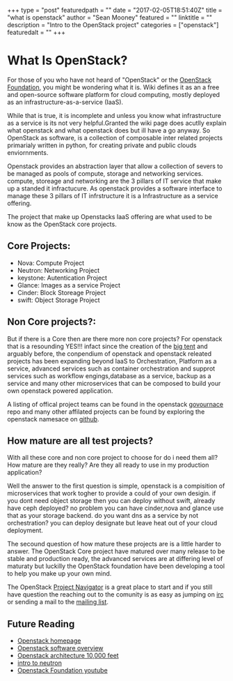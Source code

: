 +++
type = "post"
featuredpath = ""
date = "2017-02-05T18:51:40Z"
title = "what is openstack"
author = "Sean Mooney"
featured = ""
linktitle = ""
description = "Intro to the OpenStack project"
categories = ["openstack"]
featuredalt = ""
+++

What Is OpenStack?
==================

For those of you who have not heard of "OpenStack" or the <a href="http://openstack.org">OpenStack Foundation</a>,
you might be wondering what it is. Wiki defines it as an a free and open-source
software platform for cloud computing, mostly deployed as an
infrastructure-as-a-service (IaaS).

While that is true, it is incomplete and unless you know what infrastructure 
as a service is its not very helpful.Granted the wiki page does acutlly
explain what openstack and what openstack does but ill have a go anyway.
So OpenStack as software, is a collection of composable inter related projects
primarialy written in python, for creating private and public clouds enviornments.

Openstack provides an abstraction layer that allow a collection of severs 
to be managed as pools of compute, storage and networking services.
compute, storeage and networking are the 3 pillars of IT service that
make up a standed it infractucure. As openstack provides a software interface
to manage these 3 pillars of IT infrstructure it is a Infrastructure as a service offering.


The project that make up Openstacks IaaS offering are what used to be know as
the OpenStack core projects.

Core Projects:
--------------
<ul>
<li> Nova: Compute Project</li>
<li> Neutron: Networking Project</li>
<li> keystone: Autentication Project</li>
<li> Glance: Images as a service Project</li>
<li> Cinder: Block Storeage Project</li>
<li> swift: Object Storage Project</li>
</ul>

Non Core projects?:
-------------------
But if there is a Core then are there more non core projects?
For openstack that is a resounding YES!!! infact since the
creation of the <a href="https://github.com/openstack/governance/blob/master/resolutions/20141202-project-structure-reform-spec.rst">big tent</a> and arguably before, the conpendium of openstack
and openstack releated projects has been expanding beyond IaaS to Orchestration,
Platform as a service, advanced services such as container orchestration and supprot
services such as workflow engings,database as a service, backup as a service and
many other microservices that can be composed to build your own openstack powered application.

A listing of offical project teams can be found in the openstack <a href="https://governance.openstack.org/tc/reference/projects/">govournace</a> repo
and many other affilated projects can be found by exploring the openstack namesace on <a href="https://github.com/openstack">github</a>.


 
How mature are all test projects?
---------------------------------
With all these core and non core project to choose for do i need them all?
How mature are they really? Are they all ready to use in my production application?

Well the answer to the first question is simple, openstack is a compisition of microservices that
work togher to provide a could of your own desigin. if you dont need object storage then you
can deploy without swift, already have ceph deployed? no problem you can have cinder,nova and glance
use that as your storage backend. do you want dns as a service by not orchestration?
you can deploy designate but leave heat out of your cloud deployment.

The secound question of how mature these projects are is a little harder to answer.
The OpenStack Core project have matured over many release to be stable and production
ready, the advanced services are at differing level of maturaty but luckilly the
OpenStack foundation have been developing a tool to help you make up your own mind.

The OpenStack <a href="https://www.openstack.org/software/project-navigator">Project Navigator</a> is a great place to start and if you still
have question the reaching out to the comunity is as easy as jumping on <a href="https://wiki.openstack.org/wiki/IRC">irc</a> or
sending a mail to the <a href="mailto:openstack@lists.openstack.org">mailing list</a>.

Future Reading
-------------- 
<ul>
<li><a href="http://www.openstack.org">Openstack homepage</a></li>
<li><a href="https://www.openstack.org/software">Openstack software overview</a></li>
<li><a href="https://www.youtube.com/watch?v=hWWSaBOMTNo">Openstack architecture 10,000 feet</a></li>
<li><a href="https://www.youtube.com/playlist?list=PLG2eb1MxWbfEqFEbziT9geOOXwiw9zZOm">intro to neutron</a></li>
<li><a href="https://www.youtube.com/user/OpenStackFoundation">Openstack Foundation youtube</a></li>
</ul>
